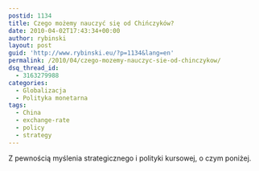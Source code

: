 ```yaml
---
postid: 1134
title: Czego możemy nauczyć się od Chińczyków?
date: 2010-04-02T17:43:34+00:00
author: rybinski
layout: post
guid: 'http://www.rybinski.eu/?p=1134&lang=en'
permalink: /2010/04/czego-mozemy-nauczyc-sie-od-chinczykow/
dsq_thread_id:
  - 3163279988
categories:
  - Globalizacja
  - Polityka monetarna
tags:
  - China
  - exchange-rate
  - policy
  - strategy
---
```

Z pewnością myślenia strategicznego i polityki kursowej, o czym poniżej.
